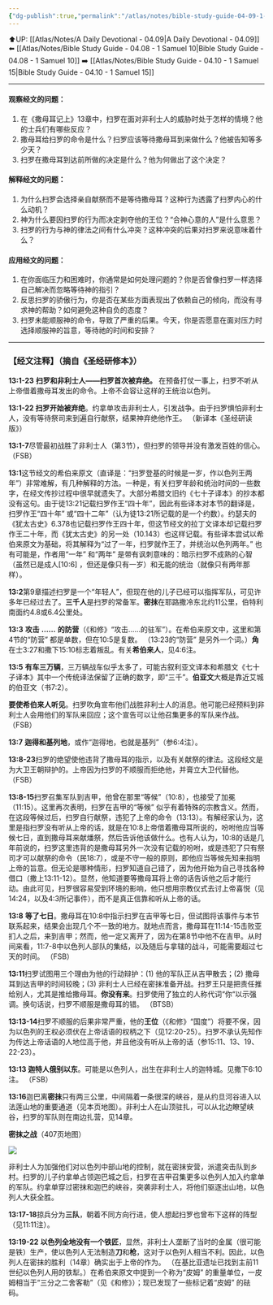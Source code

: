 ```yaml
---
{"dg-publish":true,"permalink":"/atlas/notes/bible-study-guide-04-09-1-samuel-13/"}
---
```


⬆️UP: [[Atlas/Notes/A Daily Devotional - 04.09\|A Daily Devotional - 04.09]]
⬅️ [[Atlas/Notes/Bible Study Guide - 04.08 - 1 Samuel 10\|Bible Study Guide - 04.08 - 1 Samuel 10]]
➡️ [[Atlas/Notes/Bible Study Guide - 04.10 - 1 Samuel 15\|Bible Study Guide - 04.10 - 1 Samuel 15]] 

---

#### 观察经文的问题：

1. 在《撒母耳记上》13章中，扫罗在面对非利士人的威胁时处于怎样的情境？他的士兵们有哪些反应？
2. 撒母耳给扫罗的命令是什么？扫罗应该等待撒母耳到来做什么？他被告知等多少天？
3. 扫罗在撒母耳到达前所做的决定是什么？他为何做出了这个决定？

#### 解释经文的问题：

1. 为什么扫罗会选择亲自献祭而不是等待撒母耳？这种行为透露了扫罗内心的什么动机？
2. 神为什么要因扫罗的行为而决定剥夺他的王位？“合神心意的人”是什么意思？
3. ⁠扫罗的行为与神的律法之间有什么冲突？这种冲突的后果对扫罗来说意味着什么？

#### 应用经文的问题：

1. 在你面临压力和困难时，你通常是如何处理问题的？你是否曾像扫罗一样选择自己解决而忽略等待神的指引？
2. 反思扫罗的骄傲行为，你是否在某些方面表现出了依赖自己的倾向，而没有寻求神的帮助？如何避免这种自负的态度？
3. ⁠扫罗未能顺服神的命令，导致了严重的后果。今天，你是否愿意在面对压力时选择顺服神的旨意，等待祂的时间和安排？



---
### 【经文注释】（摘自《圣经研修本》）

**13:1-23** **扫罗和非利士人——扫罗首次被弃绝。** 在预备打仗一事上，扫罗不听从上帝借着撒母耳发出的命令。上帝不会容让这样的王统治以色列。

**13:1-22 扫罗开始被弃绝**。约拿单攻击非利士人，引发战争。由于扫罗惧怕非利士人，没有等待祭司来到遍自行献祭，结果神弃绝他作王。 （新译本《圣经研读版》）

**13:1-7**尽管最初战胜了非利士人（第3节），但扫罗的领导并没有激发百姓的信心。 （FSB）

**13:1**这节经文的希伯来原文（直译是：“扫罗登基的时候是一岁，作以色列王两年”）非常难解，有几种解释的方法。一种是，有关扫罗年龄和统治时间的一些数字，在经文传抄过程中很早就遗失了。大部分希腊文旧约《七十子译本》的抄本都没有这句。由于徒13:21记载扫罗作王“四十年”，因此有些译本对本节的翻译是，扫罗作王“四十年” 或“四十二年”（认为徒13:21所记载的是一个约数）。约瑟夫的《犹太古史》6.378也记载扫罗作王四十年，但这节经文的拉丁文译本却记载扫罗作王二十年，而《犹太古史》的另一处（10.143）也这样记载。有些译本尝试以希伯来原文为基础，将其解释为“过了一年，扫罗就作王了，并统治以色列两年。” 也有可能是，作者用“一年” 和“两年” 是带有讽刺意味的：暗示扫罗不成熟的心智（虽然已是成人[10:6] ，但还是像只有一岁）和无能的统治（就像只有两年那样）。

**13:2**第9章描述扫罗是一个“年轻人”，但现在他的儿子已经可以指挥军队，可见许多年已经过去了。**三千人**是扫罗的常备军。**密抹**在耶路撒冷东北约11公里，伯特利南面约4.8或6.4公里处。

**13:3** **攻击** **……** **的防营**（《和修》“攻击……的驻军”）。在希伯来原文中，这里和第4节的“防营” 都是单数，但在10:5是复数。 （13:23的“防营” 是另外一个词。）**角**在士3:27和撒下15:10标志着叛乱。有关**希伯来人**，见4:6注。

**13:5** **有车三万辆**，三万辆战车似乎太多了，可能古叙利亚文译本和希腊文《七十子译本》其中一个传统译法保留了正确的数字，即“三千”。**伯亚文**大概是靠近艾城的伯亚文（书7:2）。

**要使希伯来人听见**。扫罗吹角宣布他们战胜非利士人的消息。他可能已经预料到非利士人会用他们的军队来回应；这个宣告可以让他召集更多的军队来作战。 （FSB）

**13:7** **迦得和基列地**，或作“迦得地，也就是基列”（参6:4注）。

**13:8-23**扫罗的绝望使他违背了撒母耳的指示，以及有关献祭的律法。这段经文是为大卫王朝辩护的。上帝因为扫罗的不顺服而拒绝他，并膏立大卫代替他。 （FSB）

**13:8-15**扫罗召集军队到吉甲，他曾在那里“等候”（10:8），也接受了加冕（11:15）。这里再次表明，扫罗在吉甲的“等候” 似乎有着特殊的宗教含义。然而，在这段等候过后，扫罗自行献祭，违犯了上帝的命令（13:13）。有解经家认为，这里是指扫罗没有听从上帝的话，就是在10:8上帝借着撒母耳所说的，吩咐他应当等候七日，直到撒母耳来献燔祭，然后告诉他该做什么。也有人认为，10:8的话是几年前说的，扫罗这里违背的是撒母耳另外一次没有记载的吩咐，或是违犯了只有祭司才可以献祭的命令（民18:7），或是不守一般的原则，即他应当等候先知来指明上帝的旨意。但无论是哪种情形，扫罗知道自己错了，因为他开始为自己寻找各种借口（撒上13:11-12）。显然，他知道要等撒母耳将上帝的话告诉他之后才能行动。由此可见，扫罗很容易受到环境的影响，他只想用宗教仪式去讨上帝喜悦（见14:24，以及4:3所记事件），而不是真正信靠和听从上帝的话。

**13:8** **等了七日**。撒母耳在10:8中指示扫罗在吉甲等七日，但试图将该事件与本节联系起来，结果会出现几个不一致的地方。就地点而言，撒母耳在11:14-15击败亚扪人之后，来到吉甲；然而，他一定又离开了，因为在第8节中他不在吉甲。从时间来看，11:7-8中以色列人部队的集结，以及随后与拿辖的战斗，可能需要超过七天的时间。 （FSB）

**13:11**扫罗试图用三个理由为他的行动辩护：(1) 他的军队正从吉甲散去；(2) 撒母耳到达吉甲的时间较晚；(3) 非利士人已经在密抹准备开战。扫罗王只是把责任推给别人，尤其是推给撒母耳。**你没有来**。扫罗使用了独立的人称代词“你“以示强调。换句话说，扫罗不顺服是撒母耳的错。 （BTSB）

**13:13-14**扫罗不顺服的后果非常严重，他的**王位**（《和修》“国度”）将要不保，因为以色列的王权必须伏在上帝话语的权柄之下（见12:20-25）。扫罗不承认先知作为传达上帝话语的人地位高于他，并且他没有听从上帝的话（参15:11、13、19、22-23）。

**13:13 迦特人俄别以东**。可能是以色列人，出生在非利士人的迦特城。见撒下6:10 注。 （FSB）

**13:16**迦巴离**密抹**只有两三公里，中间隔着一条很深的峡谷，是从约旦河谷进入以法莲山地的重要通道（见本页地图）。非利士人在山顶驻扎，可以从北边瞭望峡谷，扫罗的军队则在南边扎营，见14章。

**密抹之战**（407页地图）

![](https://yimawusi.net/wp-content/uploads/2023/05/map-09-04-p-407.jpg?w=751)

非利士人为加强他们对以色列中部山地的控制，就在密抹安营，派遣突击队到乡村。扫罗的儿子约拿单占领迦巴城之后，扫罗在吉甲召集更多以色列人加入约拿单的军队。约拿单穿过密抹和迦巴的峡谷，突袭非利士人，将他们驱逐出山地，以色列人大获全胜。

**13:17-18**掠兵分为**三队**，朝着不同方向行进，使人想起扫罗也曾布下这样的阵型（见11:11注）。

**13:19-22** **以色列全地没有一个铁匠**，显然，非利士人垄断了当时的金属（很可能是铁）生产，使以色列人无法制造**刀**和**枪**，这对于以色列人相当不利。因此，以色列人在密抹的胜利（14章）确实出于上帝的作为。 （在基比亚遗址已找到主前11世纪以色列人用的铁犁。）在希伯来原文中提到一个称为“皮姆” 的重量单位，一皮姆相当于“三分之二舍客勒”（见《和修》）；现已发现了一些标记着“皮姆” 的砝码。